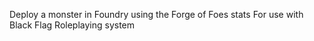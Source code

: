 Deploy a monster in Foundry using the Forge of Foes stats
For use with Black Flag Roleplaying system

